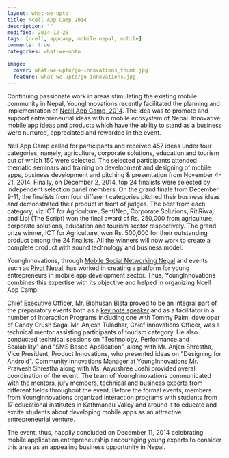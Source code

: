 ```yaml
---
layout: what-we-upto 
title: Ncell App Camp 2014
description: ""
modified: 2014-12-25
tags: [ncell, appcamp, mobile nepal, mobile]
comments: true
categories: what-we-upto

image:
  cover: what-we-upto/go-innovations_thumb.jpg
  feature: what-we-upto/go-innovations.jpg
---
```


<div class="layout work-description">
<p>Continuing passionate work in areas stimulating the existing mobile community in Nepal, YoungInnovations recently facilitated the planning and implementation of <a href="http://ncellappcamp.com/" target="_blank">Ncell App Camp, 2014</a>. The idea was to promote and support entrepreneurial ideas within mobile ecosystem of Nepal. Innovative mobile app ideas and products which have the ability to stand as a business were nurtured, appreciated and rewarded in the event.
</p>

<p>Nell App Camp called for participants and received 457 ideas under four categories, namely, agriculture, corporate solutions, education and tourism out of which 150 were selected. The selected participants attended thematic seminars and training on development and designing of mobile apps, business development and pitching & presentation from November 4-21, 2014. Finally, on December 2, 2014, top 24 finalists were selected by independent selection panel members. On the grand finale from December 9-11, the finalists from four different categories pitched their business ideas and demonstrated their product in front of judges. The best from each category, viz ICT for Agriculture, SentiNep, Corporate Solutions, RitiRiwaj and Lipi (The Script) won the final award of Rs. 250,000 from agriculture, corporate solutions, education and tourism sector respectively. The grand prize winner, ICT for Agriculture, won Rs. 500,000 for their outstanding product among the 24 finalists. All the winners will now work to create a complete product with sound technology and business model.</p>

<p>YoungInnovations, through <a href="http://mobilenepal.net/" target="_blank">Mobile Social Networking Nepal</a> and events such as <a href="http://pivot.mobilenepal.net/" target="_blank">Pivot Nepal</a>, has worked in creating a platform for young entrepreneurs in mobile app development sector. Thus, YoungInnovations combines this expertise with its objective and helped in organizing Ncell App Camp.</p>

<p>Chief Executive Officer, Mr. Bibhusan Bista proved to be an integral part of the preparatory events both as a <a href="https://www.youtube.com/watch?v=uUkeIBltSmk" target="_blank">key note speaker</a> and as a facilitator in a number of Interaction Programs including one with Tommy Palm, developer of Candy Crush Saga. Mr. Anjesh Tuladhar, Chief Innovations Officer, was a technical mentor assisting participants of tourism category. He also conducted technical sessions on "Technology, Performance and Scalability" and "SMS Based Application", along with Mr. Anjan Shrestha, Vice President, Product Innovations, who presented ideas on "Designing for Android". Community Innovations Manager at YoungInnovations Mr. Prawesh Shrestha along with Ms. Aayushree Joshi provided overall coordination of the event. The team of YoungInnovations communicated with the mentors, jury members, technical and business experts from different fields throughout the event. Before the formal events, members from YoungInnovations organized interaction programs with students from 17 educational institutes in Kathmandu Valley and around it to educate and excite students about developing mobile apps as an attractive entrepreneurial venture. 
</p>

<p>The event, thus, happily concluded on December 11, 2014 celebrating mobile application entrepreneurship encouraging young experts to consider this area as an appealing business opportunity in Nepal.</p>

</div>

<!--
<div class="screenshot-wrapper">
<div class="layout inner-screenshot">
<div class="screenshot">
<img src="{{ site.url }}/images/work/fightvaw/fightvawimg-3.png"/> 
</div>
<div class="screenshot">
<img src="{{ site.url }}/images/work/fightvaw/fightvawimg-4.png"/> 
</div>
</div>
</div>
-->


